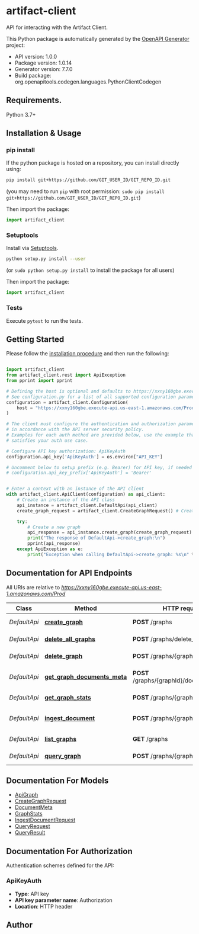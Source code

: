 # artifact-client
API for interacting with the Artifact Client.

This Python package is automatically generated by the [OpenAPI Generator](https://openapi-generator.tech) project:

- API version: 1.0.0
- Package version: 1.0.14
- Generator version: 7.7.0
- Build package: org.openapitools.codegen.languages.PythonClientCodegen

## Requirements.

Python 3.7+

## Installation & Usage
### pip install

If the python package is hosted on a repository, you can install directly using:

```sh
pip install git+https://github.com/GIT_USER_ID/GIT_REPO_ID.git
```
(you may need to run `pip` with root permission: `sudo pip install git+https://github.com/GIT_USER_ID/GIT_REPO_ID.git`)

Then import the package:
```python
import artifact_client
```

### Setuptools

Install via [Setuptools](http://pypi.python.org/pypi/setuptools).

```sh
python setup.py install --user
```
(or `sudo python setup.py install` to install the package for all users)

Then import the package:
```python
import artifact_client
```

### Tests

Execute `pytest` to run the tests.

## Getting Started

Please follow the [installation procedure](#installation--usage) and then run the following:

```python

import artifact_client
from artifact_client.rest import ApiException
from pprint import pprint

# Defining the host is optional and defaults to https://xxny160gbe.execute-api.us-east-1.amazonaws.com/Prod
# See configuration.py for a list of all supported configuration parameters.
configuration = artifact_client.Configuration(
    host = "https://xxny160gbe.execute-api.us-east-1.amazonaws.com/Prod"
)

# The client must configure the authentication and authorization parameters
# in accordance with the API server security policy.
# Examples for each auth method are provided below, use the example that
# satisfies your auth use case.

# Configure API key authorization: ApiKeyAuth
configuration.api_key['ApiKeyAuth'] = os.environ["API_KEY"]

# Uncomment below to setup prefix (e.g. Bearer) for API key, if needed
# configuration.api_key_prefix['ApiKeyAuth'] = 'Bearer'


# Enter a context with an instance of the API client
with artifact_client.ApiClient(configuration) as api_client:
    # Create an instance of the API class
    api_instance = artifact_client.DefaultApi(api_client)
    create_graph_request = artifact_client.CreateGraphRequest() # CreateGraphRequest | 

    try:
        # Create a new graph
        api_response = api_instance.create_graph(create_graph_request)
        print("The response of DefaultApi->create_graph:\n")
        pprint(api_response)
    except ApiException as e:
        print("Exception when calling DefaultApi->create_graph: %s\n" % e)

```

## Documentation for API Endpoints

All URIs are relative to *https://xxny160gbe.execute-api.us-east-1.amazonaws.com/Prod*

Class | Method | HTTP request | Description
------------ | ------------- | ------------- | -------------
*DefaultApi* | [**create_graph**](docs/DefaultApi.md#create_graph) | **POST** /graphs | Create a new graph
*DefaultApi* | [**delete_all_graphs**](docs/DefaultApi.md#delete_all_graphs) | **POST** /graphs/delete_all | Deletes all graphs
*DefaultApi* | [**delete_graph**](docs/DefaultApi.md#delete_graph) | **POST** /graphs/{graphId}/delete | Delete a graph
*DefaultApi* | [**get_graph_documents_meta**](docs/DefaultApi.md#get_graph_documents_meta) | **POST** /graphs/{graphId}/documents_meta | Get graph documents meta
*DefaultApi* | [**get_graph_stats**](docs/DefaultApi.md#get_graph_stats) | **POST** /graphs/{graphId}/stats | Get graph statistics
*DefaultApi* | [**ingest_document**](docs/DefaultApi.md#ingest_document) | **POST** /graphs/{graphId}/ingest | Ingest a document into a graph
*DefaultApi* | [**list_graphs**](docs/DefaultApi.md#list_graphs) | **GET** /graphs | List all graphs
*DefaultApi* | [**query_graph**](docs/DefaultApi.md#query_graph) | **POST** /graphs/{graphId}/query | Query a graph


## Documentation For Models

 - [ApiGraph](docs/ApiGraph.md)
 - [CreateGraphRequest](docs/CreateGraphRequest.md)
 - [DocumentMeta](docs/DocumentMeta.md)
 - [GraphStats](docs/GraphStats.md)
 - [IngestDocumentRequest](docs/IngestDocumentRequest.md)
 - [QueryRequest](docs/QueryRequest.md)
 - [QueryResult](docs/QueryResult.md)


<a id="documentation-for-authorization"></a>
## Documentation For Authorization


Authentication schemes defined for the API:
<a id="ApiKeyAuth"></a>
### ApiKeyAuth

- **Type**: API key
- **API key parameter name**: Authorization
- **Location**: HTTP header


## Author





